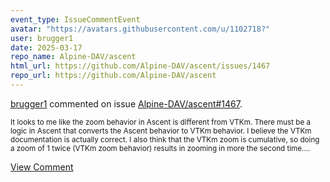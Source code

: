```yaml
---
event_type: IssueCommentEvent
avatar: "https://avatars.githubusercontent.com/u/1102718?"
user: brugger1
date: 2025-03-17
repo_name: Alpine-DAV/ascent
html_url: https://github.com/Alpine-DAV/ascent/issues/1467
repo_url: https://github.com/Alpine-DAV/ascent
---
```


<a href='https://github.com/brugger1' target='_blank'>brugger1</a> commented on issue <a href='https://github.com/Alpine-DAV/ascent/issues/1467' target='_blank'>Alpine-DAV/ascent#1467</a>.

<small>It looks to me like the zoom behavior in Ascent is different from VTKm. There must be a logic in Ascent that converts the Ascent behavior to VTKm behavior. I believe the VTKm documentation is actually correct. I also think that the VTKm zoom is cumulative, so doing a zoom of 1 twice (VTKm zoom behavior) results in zooming in more the second time....</small>

<a href='https://github.com/Alpine-DAV/ascent/issues/1467' target='_blank'>View Comment</a>